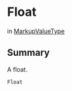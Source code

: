# Float

 in [MarkupValueType](/api/csharp/yarn.markup.markupvaluetype.md)

## Summary

A float.

```csharp
Float
```

